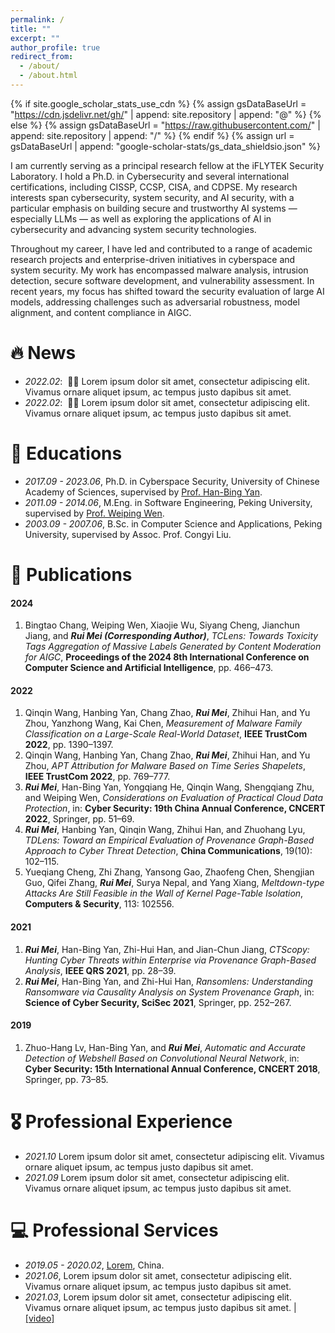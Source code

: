 ```yaml
---
permalink: /
title: ""
excerpt: ""
author_profile: true
redirect_from: 
  - /about/
  - /about.html
---
```


{% if site.google_scholar_stats_use_cdn %}
{% assign gsDataBaseUrl = "https://cdn.jsdelivr.net/gh/" | append: site.repository | append: "@" %}
{% else %}
{% assign gsDataBaseUrl = "https://raw.githubusercontent.com/" | append: site.repository | append: "/" %}
{% endif %}
{% assign url = gsDataBaseUrl | append: "google-scholar-stats/gs_data_shieldsio.json" %}

<span class='anchor' id='about-me'></span>

I am currently serving as a principal research fellow at the iFLYTEK Security Laboratory. I hold a Ph.D. in Cybersecurity and several international certifications, including CISSP, CCSP, CISA, and CDPSE. My research interests span cybersecurity, system security, and AI security, with a particular emphasis on building secure and trustworthy AI systems — especially LLMs — as well as exploring the applications of AI in cybersecurity and advancing system security technologies.

Throughout my career, I have led and contributed to a range of academic research projects and enterprise-driven initiatives in cyberspace and system security. My work has encompassed malware analysis, intrusion detection, secure software development, and vulnerability assessment. In recent years, my focus has shifted toward the security evaluation of large AI models, addressing challenges such as adversarial robustness, model alignment, and content compliance in AIGC.


# 🔥 News
- *2022.02*: &nbsp;🎉🎉 Lorem ipsum dolor sit amet, consectetur adipiscing elit. Vivamus ornare aliquet ipsum, ac tempus justo dapibus sit amet. 
- *2022.02*: &nbsp;🎉🎉 Lorem ipsum dolor sit amet, consectetur adipiscing elit. Vivamus ornare aliquet ipsum, ac tempus justo dapibus sit amet. 

# 📖 Educations
- *2017.09 - 2023.06*, Ph.D. in Cyberspace Security, University of Chinese Academy of Sciences, supervised by [Prof. Han-Bing Yan](https://scholar.google.com/citations?user=B5l2ePEAAAAJ).
- *2011.09 - 2014.06*, M.Eng. in Software Engineering, Peking University, supervised by [Prof. Weiping Wen](https://www.ss.pku.edu.cn/teacherteam/teacherlist/1637-%E6%96%87%E4%BC%9F%E5%B9%B3.html).
- *2003.09 - 2007.06*, B.Sc. in Computer Science and Applications, Peking University, supervised by Assoc. Prof. Congyi Liu.

# 📝 Publications 

#### **2024**

1. Bingtao Chang, Weiping Wen, Xiaojie Wu, Siyang Cheng, Jianchun Jiang, and ***Rui Mei (Corresponding Author)***, *TCLens: Towards Toxicity Tags Aggregation of Massive Labels Generated by Content Moderation for AIGC*, **Proceedings of the 2024 8th International Conference on Computer Science and Artificial Intelligence**, pp. 466–473.

#### **2022**

1. Qinqin Wang, Hanbing Yan, Chang Zhao, ***Rui Mei***, Zhihui Han, and Yu Zhou, Yanzhong Wang, Kai Chen, *Measurement of Malware Family Classification on a Large-Scale Real-World Dataset*, **IEEE TrustCom 2022**, pp. 1390–1397.
2. Qinqin Wang, Hanbing Yan, Chang Zhao, ***Rui Mei***, Zhihui Han, and Yu Zhou, *APT Attribution for Malware Based on Time Series Shapelets*, **IEEE TrustCom 2022**, pp. 769–777.
3. ***Rui Mei***, Han-Bing Yan, Yongqiang He, Qinqin Wang, Shengqiang Zhu, and Weiping Wen, *Considerations on Evaluation of Practical Cloud Data Protection*, in: **Cyber Security: 19th China Annual Conference, CNCERT 2022**, Springer, pp. 51–69.
4. ***Rui Mei***, Hanbing Yan, Qinqin Wang, Zhihui Han, and Zhuohang Lyu, *TDLens: Toward an Empirical Evaluation of Provenance Graph-Based Approach to Cyber Threat Detection*, **China Communications**, 19(10): 102–115.
5. Yueqiang Cheng, Zhi Zhang, Yansong Gao, Zhaofeng Chen, Shengjian Guo, Qifei Zhang, ***Rui Mei***, Surya Nepal, and Yang Xiang, *Meltdown-type Attacks Are Still Feasible in the Wall of Kernel Page-Table Isolation*, **Computers & Security**, 113: 102556.

#### **2021**

1. ***Rui Mei***, Han-Bing Yan, Zhi-Hui Han, and Jian-Chun Jiang, *CTScopy: Hunting Cyber Threats within Enterprise via Provenance Graph-Based Analysis*, **IEEE QRS 2021**, pp. 28–39.
2. ***Rui Mei***, Han-Bing Yan, and Zhi-Hui Han, *Ransomlens: Understanding Ransomware via Causality Analysis on System Provenance Graph*, in: **Science of Cyber Security, SciSec 2021**, Springer, pp. 252–267.

#### **2019**

1. Zhuo-Hang Lv, Han-Bing Yan, and ***Rui Mei***, *Automatic and Accurate Detection of Webshell Based on Convolutional Neural Network*, in: **Cyber Security: 15th International Annual Conference, CNCERT 2018**, Springer, pp. 73–85.

# 🎖 Professional Experience
- *2021.10* Lorem ipsum dolor sit amet, consectetur adipiscing elit. Vivamus ornare aliquet ipsum, ac tempus justo dapibus sit amet. 
- *2021.09* Lorem ipsum dolor sit amet, consectetur adipiscing elit. Vivamus ornare aliquet ipsum, ac tempus justo dapibus sit amet. 

# 💻 Professional Services
- *2019.05 - 2020.02*, [Lorem](https://github.com/), China.
- *2021.06*, Lorem ipsum dolor sit amet, consectetur adipiscing elit. Vivamus ornare aliquet ipsum, ac tempus justo dapibus sit amet. 
- *2021.03*, Lorem ipsum dolor sit amet, consectetur adipiscing elit. Vivamus ornare aliquet ipsum, ac tempus justo dapibus sit amet.  \| [\[video\]](https://github.com/)